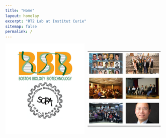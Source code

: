```yaml
---
title: "Home"
layout: homelay
excerpt: "RT2 Lab at Institut Curie"
sitemap: false
permalink: /
---
```


<div style="display: flex; flex-direction: row;">
  <div class="left" style="flex-basis: 50%; background-color: white; padding: 10px;">
    
<p align="center"> 
<img src="images/logo/bbb_logo_yl_xl_v1.jpg" alt="logo example 2" style="width:75%;height:75%">
<img src="images/logo/screen_shot_2018-02-19_at_10.50.36_am_0.png" alt="logo example 3" style="width:50%;height:50%" >
</p>

  </div>
  
  
  
  <div style="flex-basis: 50%; padding: 10px;">

<table>
  <tr>
    <td style="padding: 5px;"><img src="images/slider/flyer_v9.jpg"></td>
    <td style="padding: 5px;"><img src="images/slider/screen_shot_2019-07-01_at_7.56.36_pm.png"></td>
  </tr>
  <tr>
    <td style="padding: 5px;"><img src="images/slider/screen_shot_2019-07-01_at_7.57.12_pm.png"></td>
    <td style="padding: 5px;"><img src="images/slider/screen_shot_2019-07-01_at_7.57.26_pm.png"></td>
  </tr>
  <tr>
    <td style="padding: 5px;"><img src="images/slider/screen_shot_2019-11-24_at_10.01.38_am.png"></td>
    <td style="padding: 5px;"><img src="images/slider/screen_shot_2019-09-13_at_9.46.14_pm.png"></td>
  </tr>
</table>

  </div>

</div>
